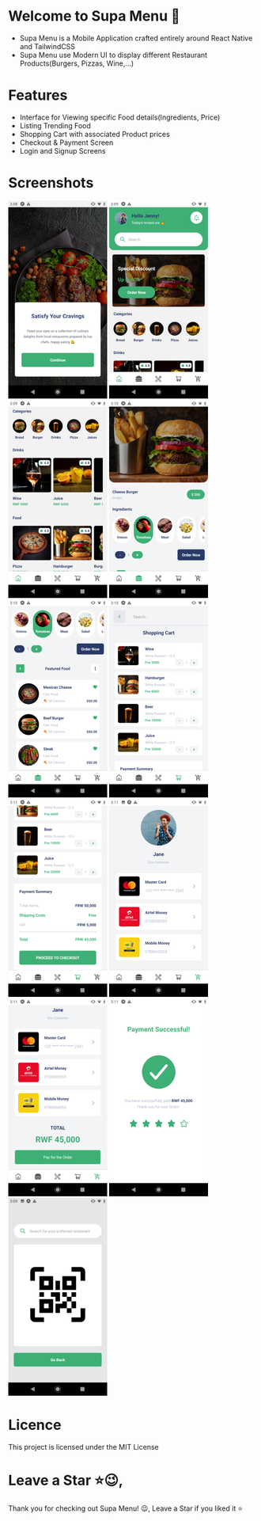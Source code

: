 # Welcome to Supa Menu 👋

- Supa Menu is a Mobile Application crafted entirely around React Native and TailwindCSS
- Supa Menu use Modern UI to display different Restaurant Products(Burgers, Pizzas, Wine,...)

# Features

- Interface for Viewing specific Food details(Ingredients, Price)
- Listing Trending Food
- Shopping Cart with associated Product prices
- Checkout & Payment Screen
- Login and Signup Screens

# Screenshots

![](https://github.com/UNYUZIMFURA/Supa-Menu/blob/master/assets/screenshots/Screenshot_20240524-150842.jpg)
![](https://github.com/UNYUZIMFURA/Supa-Menu/blob/master/assets/screenshots/Screenshot_20240524-150920.jpg)
![](https://github.com/UNYUZIMFURA/Supa-Menu/blob/master/assets/screenshots/Screenshot_20240524-150936.jpg)
![](https://github.com/UNYUZIMFURA/Supa-Menu/blob/master/assets/screenshots/Screenshot_20240524-151012.jpg)
![](https://github.com/UNYUZIMFURA/Supa-Menu/blob/master/assets/screenshots/Screenshot_20240524-151026.jpg)
![](https://github.com/UNYUZIMFURA/Supa-Menu/blob/master/assets/screenshots/Screenshot_20240524-151054.jpg)
![](https://github.com/UNYUZIMFURA/Supa-Menu/blob/master/assets/screenshots/Screenshot_20240524-151103.jpg)
![](https://github.com/UNYUZIMFURA/Supa-Menu/blob/master/assets/screenshots/Screenshot_20240524-151116.jpg)
![](https://github.com/UNYUZIMFURA/Supa-Menu/blob/master/assets/screenshots/Screenshot_20240524-151123.jpg)
![](https://github.com/UNYUZIMFURA/Supa-Menu/blob/master/assets/screenshots/Screenshot_20240524-151130.jpg)
![](https://github.com/UNYUZIMFURA/Supa-Menu/blob/master/assets/screenshots/Screenshot_20240524-150902.jpg)

# Licence

This project is licensed under the MIT License

# Leave a Star ⭐😉,

Thank you for checking out Supa Menu! 😉, Leave a Star if you liked it ⭐
  
